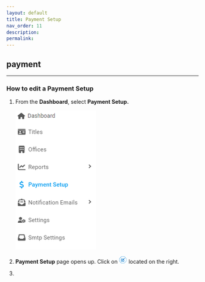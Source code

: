 ```yaml
---
layout: default
title: Payment Setup
nav_order: 11
description:
permalink:
---
```


## payment

---

### How to edit a Payment Setup

1. From the **Dashboard**, select **Payment Setup.**

   ![payment_setup_dashboard](../../images/paymentsetup/payment_dashboard.png)

2. **Payment Setup** page opens up. Click on ![payment_setup_edit](../../images/buttons/ccheck.png) located on the right.

3.
